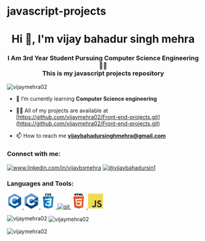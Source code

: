 # javascript-projects
 
<h1 align="center">Hi 👋, I'm vijay bahadur singh mehra</h1>
<h3 align="center">I Am 3rd Year Student Pursuing Computer Science Engineering👩‍💻<br>This is my javascript projects repository</h3>

<p align="left"> <img src="https://komarev.com/ghpvc/?username=vijaymehra02&label=Profile%20views&color=0e75b6&style=flat" alt="vijaymehra02" /> </p>

- 🌱 I’m currently learning **Computer Science engineering**

- 👨‍💻 All of my projects are available at [https://github.com/vijaymehra02/Front-end-projects.git](https://github.com/vijaymehra02/Front-end-projects.git)

- 📫 How to reach me **vijaybahadursinghmehra@gmail.com**

<h3 align="left">Connect with me:</h3>
<p align="left">
<a href="www.linkedin.com/in/vijaybsmehra" target="blank"><img align="center" src="https://raw.githubusercontent.com/rahuldkjain/github-profile-readme-generator/master/src/images/icons/Social/linked-in-alt.svg" alt="www.linkedin.com/in/vijaybsmehra" height="30" width="40" /></a>
<a href="https://www.hackerearth.com/@vijaybahadursin1" target="blank"><img align="center" src="https://raw.githubusercontent.com/rahuldkjain/github-profile-readme-generator/master/src/images/icons/Social/hackerearth.svg" alt="@vijaybahadursin1" height="30" width="40" /></a>
</p>

<h3 align="left">Languages and Tools:</h3>
<p align="left"> <a href="https://www.cprogramming.com/" target="_blank" rel="noreferrer"> <img src="https://raw.githubusercontent.com/devicons/devicon/master/icons/c/c-original.svg" alt="c" width="40" height="40"/> </a> <a href="https://www.w3schools.com/cpp/" target="_blank" rel="noreferrer"> <img src="https://raw.githubusercontent.com/devicons/devicon/master/icons/cplusplus/cplusplus-original.svg" alt="cplusplus" width="40" height="40"/> </a> <a href="https://www.w3schools.com/css/" target="_blank" rel="noreferrer"> <img src="https://raw.githubusercontent.com/devicons/devicon/master/icons/css3/css3-original-wordmark.svg" alt="css3" width="40" height="40"/> </a> <a href="https://git-scm.com/" target="_blank" rel="noreferrer"> <img src="https://www.vectorlogo.zone/logos/git-scm/git-scm-icon.svg" alt="git" width="40" height="40"/> </a> <a href="https://www.w3.org/html/" target="_blank" rel="noreferrer"> <img src="https://raw.githubusercontent.com/devicons/devicon/master/icons/html5/html5-original-wordmark.svg" alt="html5" width="40" height="40"/> </a> <a href="https://developer.mozilla.org/en-US/docs/Web/JavaScript" target="_blank" rel="noreferrer"> <img src="https://raw.githubusercontent.com/devicons/devicon/master/icons/javascript/javascript-original.svg" alt="javascript" width="40" height="40"/> </a> </p>

<p><img align="left" src="https://github-readme-stats.vercel.app/api/top-langs?username=vijaymehra02&show_icons=true&locale=en&layout=compact" alt="vijaymehra02" /></p>

<p>&nbsp;<img align="center" src="https://github-readme-stats.vercel.app/api?username=vijaymehra02&show_icons=true&locale=en" alt="vijaymehra02" /></p>

<p><img align="center" src="https://github-readme-streak-stats.herokuapp.com/?user=vijaymehra02&" alt="vijaymehra02" /></p>

